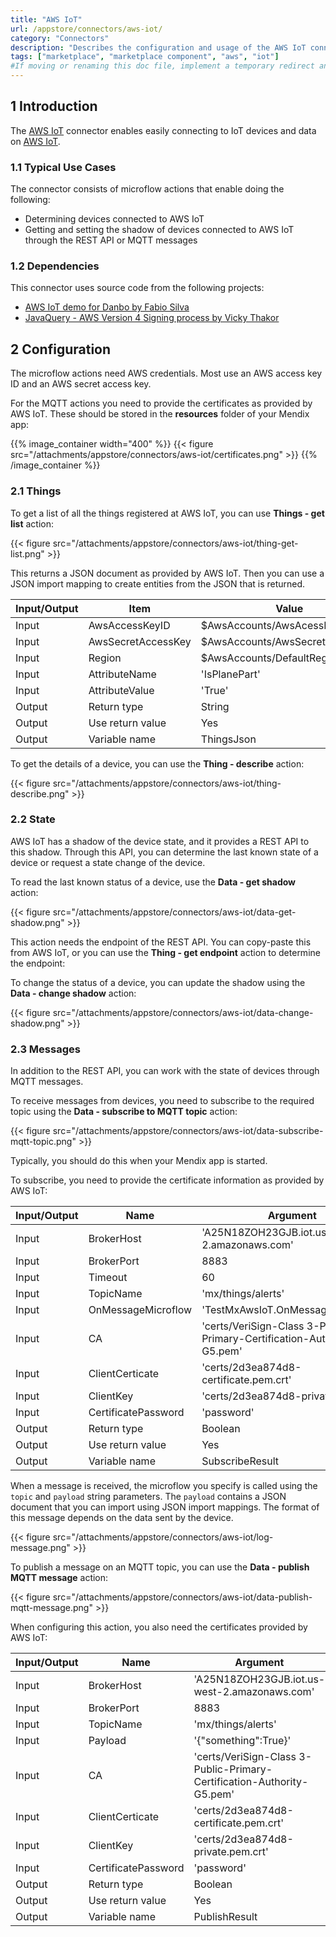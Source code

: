```yaml
---
title: "AWS IoT"
url: /appstore/connectors/aws-iot/
category: "Connectors"
description: "Describes the configuration and usage of the AWS IoT connector, which is available in the Mendix Marketplace."
tags: ["marketplace", "marketplace component", "aws", "iot"]
#If moving or renaming this doc file, implement a temporary redirect and let the respective team know they should update the URL in the product. See Mapping to Products for more details. 
---
```


## 1 Introduction

The [AWS IoT](https://marketplace.mendix.com/link/component/2868/) connector enables easily connecting to IoT devices and data on [AWS IoT](https://aws.amazon.com/iot/).

### 1.1 Typical Use Cases

The connector consists of microflow actions that enable doing the following:

* Determining devices connected to AWS IoT
* Getting and setting the shadow of devices connected to AWS IoT through the REST API or MQTT messages

### 1.2  Dependencies

This connector uses source code from the following projects:

* [AWS IoT demo for Danbo by Fabio Silva](https://github.com/awslabs/)
* [JavaQuery - AWS Version 4 Signing process by Vicky Thakor](https://www.javaquery.com/2016/01/aws-version-4-signing-process-complete.html)

## 2 Configuration

The microflow actions need AWS credentials. Most use an AWS access key ID and an AWS secret access key.

For the MQTT actions you need to provide the certificates as provided by AWS IoT. These should be stored
in the **resources** folder of your Mendix app:

{{% image_container width="400" %}}
{{< figure src="/attachments/appstore/connectors/aws-iot/certificates.png" >}}
{{% /image_container %}}

### 2.1 Things

To get a list of all the things registered at AWS IoT, you can use **Things - get list** action:

{{< figure src="/attachments/appstore/connectors/aws-iot/thing-get-list.png" >}}

This returns a JSON document as provided by AWS IoT. Then you can use a JSON import mapping to create entities from the JSON that is returned.

| Input/Output| Item | Value |
| ----------- | ---- | ----- |
| Input | AwsAccessKeyID     | $AwsAccounts/AwsAcessKeyId      |
| Input | AwsSecretAccessKey | $AwsAccounts/AwsSecretAccessKey |
| Input | Region             | $AwsAccounts/DefaultRegion      |
| Input | AttributeName      | 'IsPlanePart'                   |
| Input | AttributeValue     | 'True'                          |
| Output | Return type | String |
| Output | Use return value | Yes |
| Output | Variable name | ThingsJson |

To get the details of a device, you can use the **Thing - describe** action:

{{< figure src="/attachments/appstore/connectors/aws-iot/thing-describe.png" >}}

### 2.2 State

AWS IoT has a shadow of the device state, and it provides a REST API to this shadow. Through this API, you can determine the last known state of a device or request a state change of the device.

To read the last known status of a device, use the **Data - get shadow** action:

{{< figure src="/attachments/appstore/connectors/aws-iot/data-get-shadow.png" >}}

This action needs the endpoint of the REST API. You can copy-paste this from AWS IoT, or you can use the **Thing - get endpoint** action to determine the endpoint:

To change the status of a device, you can update the shadow using the **Data - change shadow** action:

{{< figure src="/attachments/appstore/connectors/aws-iot/data-change-shadow.png" >}}

### 2.3 Messages

In addition to the REST API, you can work with the state of devices through MQTT messages.

To receive messages from devices, you need to subscribe to the required topic using the **Data - subscribe to MQTT topic** action:

{{< figure src="/attachments/appstore/connectors/aws-iot/data-subscribe-mqtt-topic.png" >}}

Typically, you should do this when your Mendix app is started.

To subscribe, you need to provide the certificate information as provided by AWS IoT:

| Input/Output |Name|Argument|
| ------------ | -- | ------ |
| Input | BrokerHost | 'A25N18ZOH23GJB.iot.us-west-2.amazonaws.com' |
| Input | BrokerPort | 8883|
| Input | Timeout | 60 |
| Input | TopicName | 'mx/things/alerts'|
| Input | OnMessageMicroflow| 'TestMxAwsIoT.OnMessageMicroflow' |
| Input | CA | 'certs/VeriSign-Class 3-Public-Primary-Certification-Authority-G5.pem' |
| Input | ClientCerticate | 'certs/2d3ea874d8-certificate.pem.crt' |
| Input | ClientKey |  'certs/2d3ea874d8-private.pem.crt' |
| Input | CertificatePassword | 'password' |
| Output | Return type | Boolean |
| Output | Use return value | Yes |
| Output | Variable name | SubscribeResult |

When a message is received, the microflow you specify is called using the `topic` and `payload` string parameters. The
`payload` contains a JSON document that you can import using JSON import mappings. The format of this message depends on the data sent by the device.

{{< figure src="/attachments/appstore/connectors/aws-iot/log-message.png" >}}

To publish a message on an MQTT topic, you can use the **Data - publish MQTT message** action:

{{< figure src="/attachments/appstore/connectors/aws-iot/data-publish-mqtt-message.png" >}}

When configuring this action, you also need the certificates provided by AWS IoT:

| Input/Output |Name|Argument|
| ------------ | -- | ------ |
| Input | BrokerHost | 'A25N18ZOH23GJB.iot.us-west-2.amazonaws.com' |
| Input | BrokerPort | 8883|
| Input | TopicName | 'mx/things/alerts'|
| Input | Payload | '{"something":True}' |
| Input | CA | 'certs/VeriSign-Class 3-Public-Primary-Certification-Authority-G5.pem' |
| Input | ClientCerticate | 'certs/2d3ea874d8-certificate.pem.crt' |
| Input | ClientKey | 'certs/2d3ea874d8-private.pem.crt' |
| Input | CertificatePassword | 'password' |
| Output | Return type | Boolean |
| Output | Use return value | Yes |
| Output | Variable name | PublishResult |
